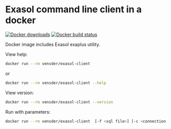 # Exasol command line client in a docker

[![Docker downloads](https://img.shields.io/docker/pulls/vensder/exasol-client)](https://hub.docker.com/r/vensder/exasol-client) [![Docker build status](https://img.shields.io/docker/build/vensder/exasol-client)](https://hub.docker.com/r/vensder/exasol-client)

Docker image includes Exasol exaplus utility.

View help:

```bash
docker run --rm vensder/exasol-client
```

or
```bash
docker run --rm vensder/exasol-client --help
```

View version:

```bash
docker run --rm vensder/exasol-client --version
```

Run with parameters:

```bash
docker run --rm vensder/exasol-client  [-f <sql file>] [-c <connection string>] [-u <user>] [-p <passwd>] <options>
```
